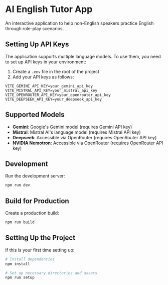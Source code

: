 # AI English Tutor App

An interactive application to help non-English speakers practice English through role-play scenarios.

## Setting Up API Keys

The application supports multiple language models. To use them, you need to set up API keys in your environment:

1. Create a `.env` file in the root of the project
2. Add your API keys as follows:

```
VITE_GEMINI_API_KEY=your_gemini_api_key
VITE_MISTRAL_API_KEY=your_mistral_api_key
VITE_OPENROUTER_API_KEY=your_openrouter_api_key
VITE_DEEPSEEK_API_KEY=your_deepseek_api_key
```

## Supported Models

- **Gemini**: Google's Gemini model (requires Gemini API key)
- **Mistral**: Mistral AI's language model (requires Mistral API key)
- **Deepseek**: Accessible via OpenRouter (requires OpenRouter API key)
- **NVIDIA Nemotron**: Accessible via OpenRouter (requires OpenRouter API key)

## Development

Run the development server:

```bash
npm run dev
```

## Build for Production

Create a production build:

```bash
npm run build
```

## Setting Up the Project

If this is your first time setting up:

```bash
# Install dependencies
npm install

# Set up necessary directories and assets
npm run setup
```
